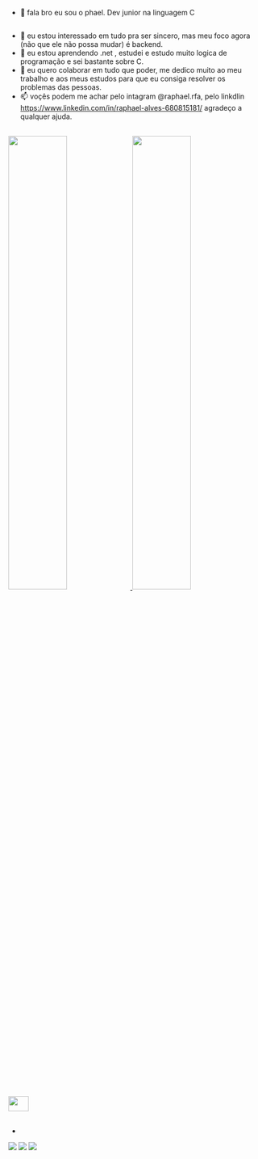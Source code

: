 - 👋 fala bro eu sou o phael. Dev junior na linguagem C
##
- 👀 eu estou interessado em tudo pra ser sincero, mas meu foco agora (não que ele não possa mudar) é backend.
- 🌱 eu estou aprendendo .net , estudei e estudo muito logica de programação e sei bastante sobre C.
- 💞️ eu quero colaborar em tudo que poder, me dedico muito ao meu trabalho e aos meus estudos para que eu consiga resolver os problemas das pessoas. 
- 📫 voçês podem me achar pelo intagram @raphael.rfa, pelo linkdlin https://www.linkedin.com/in/raphael-alves-680815181/ agradeço a qualquer ajuda.

##

<div>
  <a href="https://github.com/raphael-rfa">
  <img height="48%" src="https://github-readme-stats.vercel.app/api?username=raphael-rfa&show_icons=true&theme=cobalt&include_all_commits=true&count_private=true"/>
  <img height="48%" src="https://github-readme-stats.vercel.app/api/top-langs/?username=raphael-rfa&layout=compact&langs_count=7&theme=cobalt"/>
</div>

##

<div>
   <img height="30" width="40" src="https://cdn.jsdelivr.net/gh/devicons/devicon/icons/c/c-original.svg" />
</div>

##
-
<div>
  <a href = "mailto:contatorafaballerini@gmail.com"><img src="https://img.shields.io/badge/-Gmail-%23333?style=for-the-badge&logo=gmail&logoColor=white" target="_blank"></a>
  <a href="https://instagram.com/raphael.rfa" target="_blank"><img src="https://img.shields.io/badge/-Instagram-%23E4405F?style=for-the-badge&logo=instagram&logoColor=white" target="_blank"></a>
  <a href="https://www.linkedin.com/in/raphael-alves-680815181" target="_blank"><img src="https://img.shields.io/badge/-LinkedIn-%230077B5?style=for-the-badge&logo=linkedin&logoColor=white" target="_blank"></a> 
</div>
